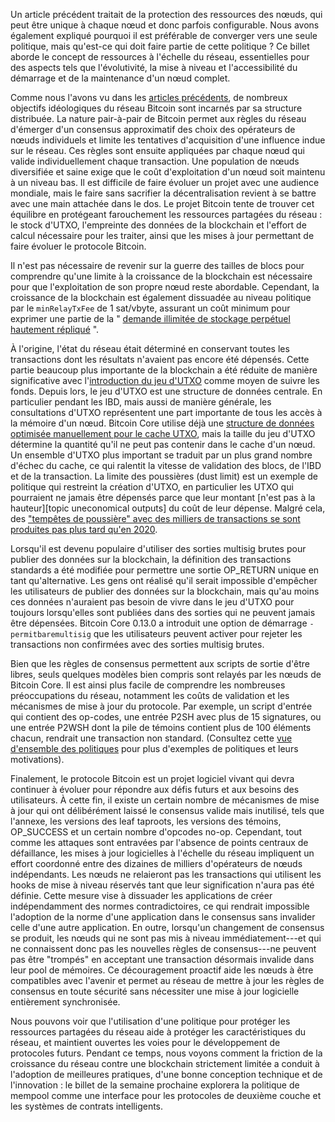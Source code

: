 Un article précédent traitait de la protection des ressources des nœuds, qui peut être unique
à chaque nœud et donc parfois configurable. Nous avons également expliqué pourquoi il est préférable
de converger vers une seule politique, mais qu'est-ce qui doit faire partie de cette politique ?
Ce billet aborde le concept de ressources à l'échelle du réseau, essentielles pour des aspects tels
que l'évolutivité, la mise à niveau et l'accessibilité du démarrage et de la maintenance d'un nœud complet.

Comme nous l'avons vu dans les [articles précédents][policy01], de nombreux objectifs idéologiques
du réseau Bitcoin sont incarnés par sa structure distribuée. La nature pair-à-pair de Bitcoin permet
aux règles du réseau d'émerger d'un consensus approximatif des choix des opérateurs de nœuds individuels
et limite les tentatives d'acquisition d'une influence indue sur le réseau. Ces règles sont ensuite
appliquées par chaque nœud qui valide individuellement chaque transaction. Une population de nœuds
diversifiée et saine exige que le coût d'exploitation d'un nœud soit maintenu à un niveau bas. Il est
difficile de faire évoluer un projet avec une audience mondiale, mais le faire sans sacrifier la
décentralisation revient à se battre avec une main attachée dans le dos. Le projet Bitcoin tente
de trouver cet équilibre en protégeant farouchement les ressources partagées du réseau : le stock
d'UTXO, l'empreinte des données de la blockchain et l'effort de calcul nécessaire pour les traiter,
ainsi que les mises à jour permettant de faire évoluer le protocole Bitcoin.

Il n'est pas nécessaire de revenir sur la guerre des tailles de blocs pour comprendre qu'une limite à
la croissance de la blockchain est nécessaire pour que l'exploitation de son propre nœud reste abordable.
Cependant, la croissance de la blockchain est également dissuadée au niveau politique par le `minRelayTxFee`
de 1 sat/vbyte, assurant un coût minimum pour exprimer une partie de la " [demande illimitée de stockage
perpétuel hautement répliqué][unbounded] ".

À l'origine, l'état du réseau était déterminé en conservant toutes les transactions dont les résultats
n'avaient pas encore été dépensés. Cette partie beaucoup plus importante de la blockchain a été réduite de
manière significative avec l'[introduction du jeu d'UTXO][ultraprune] comme moyen de suivre les fonds.
Depuis lors, le jeu d'UTXO est une structure de données centrale. En particulier pendant les IBD, mais
aussi de manière générale, les consultations d'UTXO représentent une part importante de tous les accès
à la mémoire d'un nœud. Bitcoin Core utilise déjà une [structure de données optimisée manuellement pour
le cache UTXO][pooled resource], mais la taille du jeu d'UTXO détermine la quantité qu'il ne peut pas
contenir dans le cache d'un nœud. Un ensemble d'UTXO plus important se traduit par un plus grand nombre
d'échec du cache, ce qui ralentit la vitesse de validation des blocs, de l'IBD et de la transaction.
La limite des poussières (dust limit) est un exemple de politique qui restreint la création d'UTXO, en particulier les
UTXO qui pourraient ne jamais être dépensés parce que leur montant [n'est pas à la hauteur][topic uneconomical outputs]
du coût de leur dépense. Malgré cela, des ["tempêtes de poussière" avec des milliers de transactions se
sont produites pas plus tard qu'en 2020][lopp storms].

Lorsqu'il est devenu populaire d'utiliser des sorties multisig brutes pour publier des données sur la
blockchain, la définition des transactions standards a été modifiée pour permettre une sortie OP_RETURN
unique en tant qu'alternative. Les gens ont réalisé qu'il serait impossible d'empêcher les utilisateurs
de publier des données sur la blockchain, mais qu'au moins ces données n'auraient pas besoin de vivre dans
le jeu d'UTXO pour toujours lorsqu'elles sont publiées dans des sorties qui ne peuvent jamais être dépensées.
Bitcoin Core 0.13.0 a introduit une option de démarrage `-permitbaremultisig` que les utilisateurs peuvent
activer pour rejeter les transactions non confirmées avec des sorties multisig brutes.

Bien que les règles de consensus permettent aux scripts de sortie d'être libres, seuls quelques modèles bien
compris sont relayés par les nœuds de Bitcoin Core. Il est ainsi plus facile de comprendre les nombreuses
préoccupations du réseau, notamment les coûts de validation et les mécanismes de mise à jour du protocole.
Par exemple, un script d'entrée qui contient des op-codes, une entrée P2SH avec plus de 15 signatures, ou une
entrée P2WSH dont la pile de témoins contient plus de 100 éléments chacun, rendrait une transaction non standard.
(Consultez cette [vue d'ensemble des politiques][instagibbs policy zoo] pour plus d'exemples de politiques et leurs motivations).

Finalement, le protocole Bitcoin est un projet logiciel vivant qui devra continuer à évoluer pour répondre aux
défis futurs et aux besoins des utilisateurs. À cette fin, il existe un certain nombre de mécanismes de mise à
jour qui ont délibérément laissé le consensus valide mais inutilisé, tels que l'annexe, les versions des leaf
taproots, les versions des témoins, OP_SUCCESS et un certain nombre d'opcodes no-op. Cependant, tout comme les
attaques sont entravées par l'absence de points centraux de défaillance, les mises à jour logicielles à l'échelle
du réseau impliquent un effort coordonné entre des dizaines de milliers d'opérateurs de nœuds indépendants.
Les nœuds ne relaieront pas les transactions qui utilisent les hooks de mise à niveau réservés tant que leur
signification n'aura pas été définie. Cette mesure vise à dissuader les applications de créer indépendamment des
normes contradictoires, ce qui rendrait impossible l'adoption de la norme d'une application dans le consensus sans
invalider celle d'une autre application. En outre, lorsqu'un changement de consensus se produit, les nœuds qui ne
sont pas mis à niveau immédiatement---et qui ne connaissent donc pas les nouvelles règles de consensus---ne peuvent
pas être "trompés" en acceptant une transaction désormais invalide dans leur pool de mémoires. Ce découragement
proactif aide les nœuds à être compatibles avec l'avenir et permet au réseau de mettre à jour les règles de
consensus en toute sécurité sans nécessiter une mise à jour logicielle entièrement synchronisée.

Nous pouvons voir que l'utilisation d'une politique pour protéger les ressources partagées du réseau aide à protéger
les caractéristiques du réseau, et maintient ouvertes les voies pour le développement de protocoles futurs. Pendant
ce temps, nous voyons comment la friction de la croissance du réseau contre une blockchain strictement limitée a
conduit à l'adoption de meilleures pratiques, d'une bonne conception technique et de l'innovation : le billet de
la semaine prochaine explorera la politique de mempool comme une interface pour les protocoles de deuxième couche
et les systèmes de contrats intelligents.

[policy01]: /fr/newsletters/2023/05/17/#en-attente-de-confirmation-1--pourquoi-avons-nous-un-mempool-
[unbounded]: https://lists.linuxfoundation.org/pipermail/bitcoin-dev/2015-December/011865.html
[lopp storms]: https://blog.lopp.net/history-bitcoin-transaction-dust-spam-storms/
[ultraprune]: https://github.com/bitcoin/bitcoin/pull/1677
[pooled resource]: /fr/newsletters/2023/05/03/#bitcoin-core-25325
[instagibbs policy zoo]: https://gist.github.com/instagibbs/ee32be0126ec132213205b25b80fb3e8
